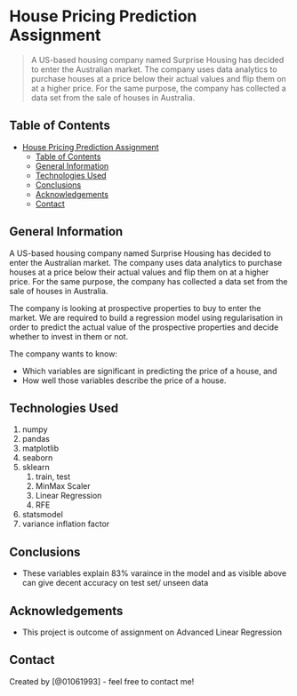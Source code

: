 # House Pricing Prediction Assignment

> A US-based housing company named Surprise Housing has decided to enter the Australian market. The company uses data analytics to purchase houses at a price below their actual values and flip them on at a higher price. For the same purpose, the company has collected a data set from the sale of houses in Australia.

## Table of Contents

- [House Pricing Prediction Assignment](#house-pricing-prediction-assignment)
  - [Table of Contents](#table-of-contents)
  - [General Information](#general-information)
  - [Technologies Used](#technologies-used)
  - [Conclusions](#conclusions)
  - [Acknowledgements](#acknowledgements)
  - [Contact](#contact)

## General Information

A US-based housing company named Surprise Housing has decided to enter the Australian market. The company uses data analytics to purchase houses at a price below their actual values and flip them on at a higher price. For the same purpose, the company has collected a data set from the sale of houses in Australia.

The company is looking at prospective properties to buy to enter the market. We are required to build a regression model using regularisation in order to predict the actual value of the prospective properties and decide whether to invest in them or not.

The company wants to know:

- Which variables are significant in predicting the price of a house, and
- How well those variables describe the price of a house.

## Technologies Used

1. numpy
2. pandas
3. matplotlib
4. seaborn
5. sklearn
   1) train, test
   2) MinMax Scaler
   3) Linear Regression
   4) RFE
6. statsmodel
7. variance inflation factor

## Conclusions

- These variables explain 83% varaince in the model and as visible above can give decent accuracy on test set/ unseen data
  
## Acknowledgements

- This project is outcome of assignment on Advanced Linear  Regression

## Contact

Created by [@01061993] - feel free to contact me!

